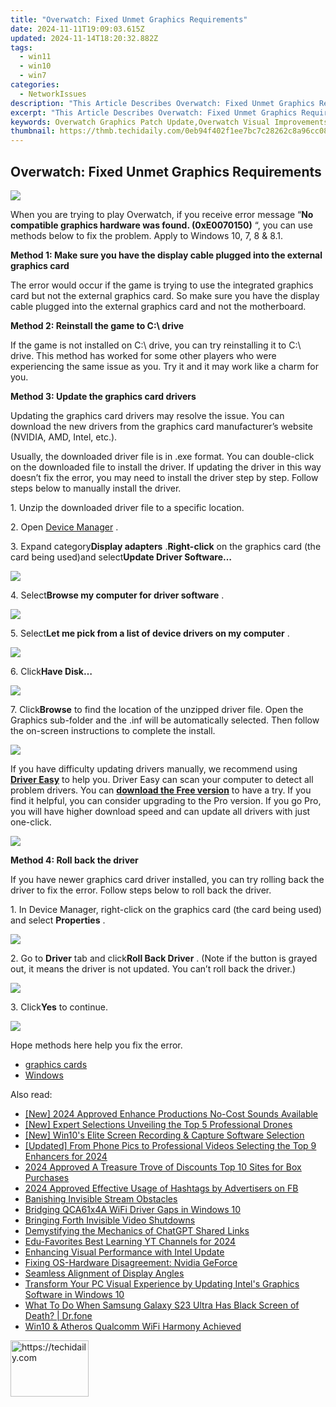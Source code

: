 ```yaml
---
title: "Overwatch: Fixed Unmet Graphics Requirements"
date: 2024-11-11T19:09:03.615Z
updated: 2024-11-14T18:20:32.882Z
tags:
  - win11
  - win10
  - win7
categories:
  - NetworkIssues
description: "This Article Describes Overwatch: Fixed Unmet Graphics Requirements"
excerpt: "This Article Describes Overwatch: Fixed Unmet Graphics Requirements"
keywords: Overwatch Graphics Patch Update,Overwatch Visual Improvements,Resolved Graphical Issues in Overwatch,Enhanced Overwatch Graphics Quality,Addressed Overlooked Features in Overwatch (Graphics),Overwatch Graphics Enhancements,Fixed Graphical Bugs in Overwatch
thumbnail: https://thmb.techidaily.com/0eb94f402f1ee7bc7c28262c8a96cc0803ff0569b6db1d88604f12db459af942.jpg
---
```


## Overwatch: Fixed Unmet Graphics Requirements

![](https://images.drivereasy.com/wp-content/uploads/2017/05/img_591408431b0ab.png)

 When you are trying to play Overwatch, if you receive error message “**No compatible graphics hardware was found. (0xE0070150)** “, you can use methods below to fix the problem. Apply to Windows 10, 7, 8 & 8.1.

 **Method 1: Make sure you have the display cable plugged into the external graphics card**

 The error would occur if the game is trying to use the integrated graphics card but not the external graphics card. So make sure you have the display cable plugged into the external graphics card and not the motherboard.

 **Method 2: Reinstall the game to C:\\ drive**

 If the game is not installed on C:\\ drive, you can try reinstalling it to C:\\ drive. This method has worked for some other players who were experiencing the same issue as you. Try it and it may work like a charm for you.

 **Method 3: Update the graphics card drivers**

 Updating the graphics card drivers may resolve the issue. You can download the new drivers from the graphics card manufacturer’s website (NVIDIA, AMD, Intel, etc.).

 Usually, the downloaded driver file is in .exe format. You can double-click on the downloaded file to install the driver. If updating the driver in this way doesn’t fix the error, you may need to install the driver step by step. Follow steps below to manually install the driver.

1\. Unzip the downloaded driver file to a specific location.

 2\. Open [Device Manager](https://tools.techidaily.com/drivereasy/download/) .

 3\. Expand category**Display adapters** .**Right-click** on the graphics card (the card being used)and select**Update Driver Software…**

![](https://images.drivereasy.com/wp-content/uploads/2017/05/img_5914141d63e4b.png)

 4\. Select**Browse my computer for driver software** .

![](https://images.drivereasy.com/wp-content/uploads/2017/05/img_591415094a7c9.png)

 5\. Select**Let me pick from a list of device drivers on my computer** .

![](https://images.drivereasy.com/wp-content/uploads/2017/05/img_5914153e7d198.png)

 6\. Click**Have Disk…**

![](https://images.drivereasy.com/wp-content/uploads/2017/05/img_591415be533d2.png)

 7\. Click**Browse** to find the location of the unzipped driver file. Open the Graphics sub-folder and the .inf will be automatically selected. Then follow the on-screen instructions to complete the install.

![](https://images.drivereasy.com/wp-content/uploads/2017/05/img_591415e0ec12e.png)

 If you have difficulty updating drivers manually, we recommend using **[Driver Easy](https://tools.techidaily.com/drivereasy/download/)**  to help you. Driver Easy can scan your computer to detect all problem drivers. You can **[download the Free version](https://tools.techidaily.com/drivereasy/download/)**  to have a try. If you find it helpful, you can consider upgrading to the Pro version. If you go Pro, you will have higher download speed and can update all drivers with just one-click.

![](https://images.drivereasy.com/wp-content/uploads/2017/05/img_591411cd9d0b1.png)

 **Method 4: Roll back the driver**

 If you have newer graphics card driver installed, you can try rolling back the driver to fix the error. Follow steps below to roll back the driver.

 1\. In Device Manager, right-click on the graphics card (the card being used) and select **Properties** .

![](https://images.drivereasy.com/wp-content/uploads/2017/05/img_591419bf4c932.png)

 2\. Go to **Driver** tab and click**Roll Back Driver** . (Note if the button is grayed out, it means the driver is not updated. You can’t roll back the driver.)

![](https://images.drivereasy.com/wp-content/uploads/2017/05/img_591419da20a4b.png)

 3\. Click**Yes** to continue.

![](https://images.drivereasy.com/wp-content/uploads/2017/05/img_59141a228485c.png)

Hope methods here help you fix the error.

* [graphics cards](https://tools.techidaily.com/drivereasy/download/)
* [Windows](https://tools.techidaily.com/drivereasy/download/)

<ins class="adsbygoogle"
     style="display:block"
     data-ad-format="autorelaxed"
     data-ad-client="ca-pub-7571918770474297"
     data-ad-slot="1223367746"></ins>

<ins class="adsbygoogle"
     style="display:block"
     data-ad-client="ca-pub-7571918770474297"
     data-ad-slot="8358498916"
     data-ad-format="auto"
     data-full-width-responsive="true"></ins>

<span class="atpl-alsoreadstyle">Also read:</span>
<div><ul>
<li><a href="https://facebook-video-footage.techidaily.com/new-2024-approved-enhance-productions-no-cost-sounds-available/"><u>[New] 2024 Approved Enhance Productions No-Cost Sounds Available</u></a></li>
<li><a href="https://some-knowledge.techidaily.com/new-expert-selections-unveiling-the-top-5-professional-drones/"><u>[New] Expert Selections Unveiling the Top 5 Professional Drones</u></a></li>
<li><a href="https://digital-screen-recording.techidaily.com/new-win10s-elite-screen-recording-and-capture-software-selection/"><u>[New] Win10's Elite Screen Recording & Capture Software Selection</u></a></li>
<li><a href="https://eaxpv-info.techidaily.com/updated-from-phone-pics-to-professional-videos-selecting-the-top-9-enhancers-for-2024/"><u>[Updated] From Phone Pics to Professional Videos Selecting the Top 9 Enhancers for 2024</u></a></li>
<li><a href="https://extra-resources.techidaily.com/2024-approved-a-treasure-trove-of-discounts-top-10-sites-for-box-purchases/"><u>2024 Approved A Treasure Trove of Discounts Top 10 Sites for Box Purchases</u></a></li>
<li><a href="https://facebook-videos.techidaily.com/2024-approved-effective-usage-of-hashtags-by-advertisers-on-fb/"><u>2024 Approved Effective Usage of Hashtags by Advertisers on FB</u></a></li>
<li><a href="https://network-issues.techidaily.com/banishing-invisible-stream-obstacles/"><u>Banishing Invisible Stream Obstacles</u></a></li>
<li><a href="https://network-issues.techidaily.com/bridging-qca61x4a-wifi-driver-gaps-in-windows-10/"><u>Bridging QCA61x4A WiFi Driver Gaps in Windows 10</u></a></li>
<li><a href="https://network-issues.techidaily.com/bringing-forth-invisible-video-shutdowns/"><u>Bringing Forth Invisible Video Shutdowns</u></a></li>
<li><a href="https://tech-revival.techidaily.com/demystifying-the-mechanics-of-chatgpt-shared-links/"><u>Demystifying the Mechanics of ChatGPT Shared Links</u></a></li>
<li><a href="https://youtube-videos.techidaily.com/edu-favorites-best-learning-yt-channels-for-2024/"><u>Edu-Favorites Best Learning YT Channels for 2024</u></a></li>
<li><a href="https://network-issues.techidaily.com/enhancing-visual-performance-with-intel-update/"><u>Enhancing Visual Performance with Intel Update</u></a></li>
<li><a href="https://network-issues.techidaily.com/fixing-os-hardware-disagreement-nvidia-geforce/"><u>Fixing OS-Hardware Disagreement: Nvidia GeForce</u></a></li>
<li><a href="https://network-issues.techidaily.com/seamless-alignment-of-display-angles/"><u>Seamless Alignment of Display Angles</u></a></li>
<li><a href="https://network-issues.techidaily.com/transform-your-pc-visual-experience-by-updating-intels-graphics-software-in-windows-10/"><u>Transform Your PC Visual Experience by Updating Intel's Graphics Software in Windows 10</u></a></li>
<li><a href="https://howto.techidaily.com/what-to-do-when-samsung-galaxy-s23-ultra-has-black-screen-of-death-drfone-by-drfone-fix-android-problems-fix-android-problems/"><u>What To Do When Samsung Galaxy S23 Ultra Has Black Screen of Death? | Dr.fone</u></a></li>
<li><a href="https://network-issues.techidaily.com/win10-and-atheros-qualcomm-wifi-harmony-achieved/"><u>Win10 & Atheros Qualcomm WiFi Harmony Achieved</u></a></li>
</ul></div>

<!-- affiliate ads begin -->
<a href="https://25home.pxf.io/c/5597632/2148637/16836" target="_top" id="2148637">
  <img src="//a.impactradius-go.com/display-ad/16836-2148637" border="0" alt="https://techidaily.com" width="125" height="90"/>
</a>
<img height="0" width="0" src="https://25home.pxf.io/i/5597632/2148637/16836" style="position:absolute;visibility:hidden;" border="0" />
<!-- affiliate ads end -->

